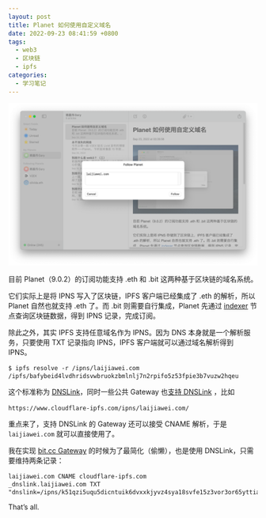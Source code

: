 ```yaml
---
layout: post
title: Planet 如何使用自定义域名
date: 2022-09-23 08:41:59 +0800
tags:
  - web3
  - 区块链
  - ipfs
categories:
  - 学习笔记
---
```


![planet](/assets/planet-follow.png)

目前 Planet（9.0.2）的订阅功能支持 .eth 和 .bit 这两种基于区块链的域名系统。

<!--more-->

它们实际上是将 IPNS 写入了区块链，IPFS 客户端已经集成了 .eth 的解析，所以 Planet 自然也就支持 .eth 了。而 .bit 则需要自行集成，Planet 先通过 [indexer](https://github.com/dotbitHQ/das-account-indexer) 节点查询区块链数据，得到 IPNS 记录，完成订阅。

除此之外，其实 IPFS 支持任意域名作为 IPNS。因为 DNS 本身就是一个解析服务，只要使用 TXT 记录指向 IPNS，IPFS 客户端就可以通过域名解析得到 IPNS。

```
$ ipfs resolve -r /ipns/laijiawei.com
/ipfs/bafybeid4lvdhridsvwbruokzbmlnlj7n2rpifo5z53fpie3b7vuzw2hqeu
```

这个标准称为 [DNSLink](https://dnslink.io/)，同时一些公共 Gateway 也[支持 DNSLink](https://docs.ipfs.tech/concepts/ipfs-gateway/#dnslink) ，比如

`https://www.cloudflare-ipfs.com/ipns/laijiawei.com/`

重点来了，支持 DNSLink 的 Gateway 还可以接受 CNAME 解析，于是 `laijiawei.com` 就可以直接使用了。

我在实现 [bit.cc Gateway](https://github.com/paicha/daslink) 的时候为了最简化（偷懒），也是使用 DNSLink，只需要维持两条记录：

```
laijiawei.com CNAME cloudflare-ipfs.com
_dnslink.laijiawei.com TXT "dnslink=/ipns/k51qzi5uqu5dicntuik6dvxxkjyvz4sya18svfe15z3vor3or65yttiase3np7"
```

That’s all.
